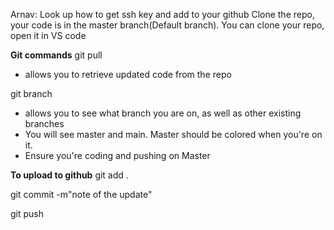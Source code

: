 Arnav: 
  Look up how to get ssh key and add to your github
  Clone the repo, your code is in the master branch(Default branch).
  You can clone your repo, open it in VS code


**Git commands**
git pull 
  - allows you to retrieve updated code from the repo

git branch
  - allows you to see what branch you are on, as well as other existing branches
  - You will see master and main. Master should be colored when you're on it.
  - Ensure you're coding and pushing on Master

**To upload to github**
git add .

git commit -m"note of the update"

git push 

